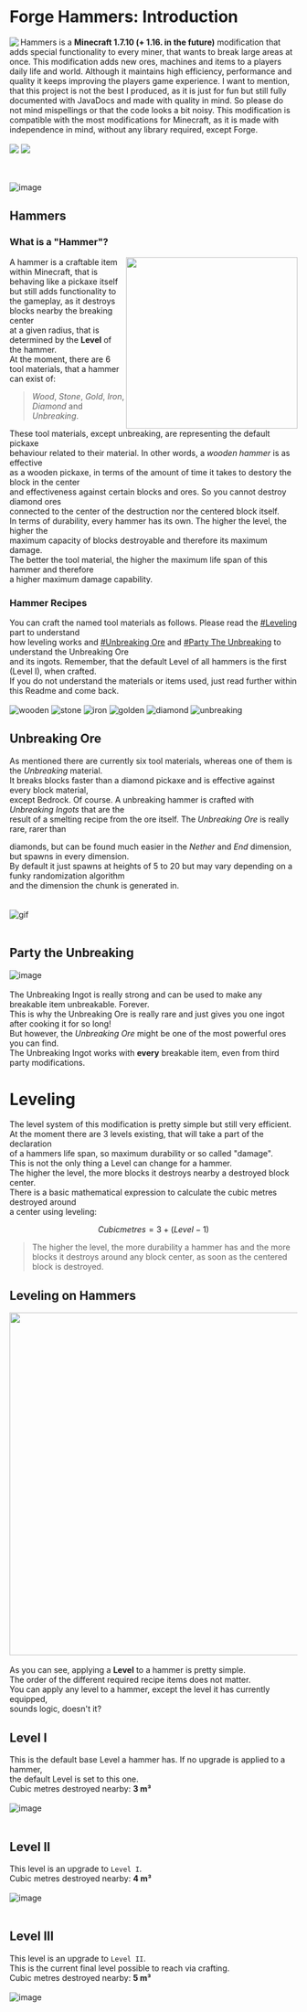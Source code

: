 # Forge Hammers: Introduction
<img src="https://user-images.githubusercontent.com/47287352/112940993-380f9300-912e-11eb-889a-417078050f9e.png" align="left"></img>
Hammers is a **Minecraft 1.7.10 (+ 1.16. in the future)** modification that adds special
functionality to every miner, that wants to break large areas at once.
This modification adds new ores, machines and items to a players daily life and world.
Although it maintains high efficiency, performance and quality it keeps improving the players game experience.
I want to mention, that this project is not the best I produced, as it is just for fun but still fully documented
with JavaDocs and made with quality in mind. So please do not mind mispellings or that the code looks a bit noisy.
This modification is compatible with the most modifications for Minecraft, as it
is made with independence in mind, without any library required, except Forge.<br><br>
<a href="https://github.com/mindcubr/Forge-Hammers/releases/tag/1.0.1-alpha"><img src="https://img.shields.io/badge/-download_latest-blue?style=for-the-badge&logo=flipboard"></img></a>
<a href="http://mindev.biz/projects/Forge-Hammers/docs/"><img src="https://img.shields.io/badge/-javadocs-red?style=for-the-badge&logo=java"></img></a>

<br><br>
![image](https://user-images.githubusercontent.com/47287352/112938929-e44f7a80-912a-11eb-9773-81b44697800a.png)

## Hammers
### What is a "Hammer"?<br>
<img src="https://i.gyazo.com/e80bda161c94f4b1be304843cb9c10d7.gif" align="right" width="300"></img>
A hammer is a craftable item within Minecraft, that is behaving like a pickaxe itself<br>
but still adds functionality to the gameplay, as it destroys blocks nearby the breaking center<br>
at a given radius, that is determined by the **Level** of the hammer.<br>
At the moment, there are 6 tool materials, that a hammer can exist of:<br>
> *Wood*, *Stone*, *Gold*, *Iron*, *Diamond* and *Unbreaking*.<br>

These tool materials, except unbreaking, are representing the default pickaxe<br>
behaviour related to their material. In other words, a *wooden hammer* is as effective<br>
as a wooden pickaxe, in terms of the amount of time it takes to destory the block in the center<br>
and effectiveness against certain blocks and ores. So you cannot destroy diamond ores<br>
connected to the center of the destruction nor the centered block itself.<br>
In terms of durability, every hammer has its own. The higher the level, the higher the<br>
maximum capacity of blocks destroyable and therefore its maximum damage.<br>
The better the tool material, the higher the maximum life span of this hammer and therefore<br>
a higher maximum damage capability.<br>

### Hammer Recipes
You can craft the named tool materials as follows. Please read the [#Leveling](https://github.com/mindcubr/Forge-Hammers/blob/master/README.md#Leveling) part to understand<br>
how leveling works and [#Unbreaking Ore](https://github.com/mindcubr/Forge-Hammers/blob/master/README.md#unbreaking-ore) and [#Party The Unbreaking](https://github.com/mindcubr/Forge-Hammers/blob/master/README.md#party-the-unbreaking) to understand the Unbreaking Ore<br>
and its ingots. Remember, that the default Level of all hammers is the first (Level I), when crafted.<br>
If you do not understand the materials or items used, just read further within this Readme and come back.<br><br>
![wooden](https://user-images.githubusercontent.com/47287352/112946645-14e8e180-9136-11eb-9449-2d85e9696475.png)
![stone](https://user-images.githubusercontent.com/47287352/112946652-161a0e80-9136-11eb-9ed2-86188520bd41.png)
![iron](https://user-images.githubusercontent.com/47287352/112946657-174b3b80-9136-11eb-95a4-7e7ad1938b01.png)
![golden](https://user-images.githubusercontent.com/47287352/112946661-187c6880-9136-11eb-8517-5ed10850a343.png)
![diamond](https://user-images.githubusercontent.com/47287352/112946670-1adec280-9136-11eb-8246-ad176003c5a9.png)
![unbreaking](https://user-images.githubusercontent.com/47287352/112946679-1b775900-9136-11eb-9644-df9fb41efa53.png)


## Unbreaking Ore
As mentioned there are currently six tool materials, whereas one of them is the *Unbreaking* material.<br>
It breaks blocks faster than a diamond pickaxe and is effective against every block material,<br>
except Bedrock. Of course. A unbreaking hammer is crafted with *Unbreaking Ingots* that are the<br>
result of a smelting recipe from the ore itself. The *Unbreaking Ore* is really rare, rarer than<br>

diamonds, but can be found much easier in the *Nether* and *End* dimension, but spawns in every dimension.<br>
By default it just spawns at heights of 5 to 20 but may vary depending on a funky randomization algorithm<br>
and the dimension the chunk is generated in.<br>
<br><br>
![gif](https://i.gyazo.com/e67bcde5769979664f784a3a561ba7b8.gif)
<br><br>
## Party the Unbreaking
![image](https://user-images.githubusercontent.com/47287352/112860495-25f10e80-90b4-11eb-9c8b-f52c3cb96871.png)
<br><br>
The Unbreaking Ingot is really strong and can be used to make any breakable item unbreakable. Forever.<br>
This is why the Unbreaking Ore is really rare and just gives you one ingot after cooking it for so long!<br>
But however, the *Unbreaking Ore* might be one of the most powerful ores you can find.<br>
The Unbreaking Ingot works with **every** breakable item, even from third party modifications.<br>

# Leveling
The level system of this modification is pretty simple but still very efficient.<br>
At the moment there are 3 levels existing, that will take a part of the declaration<br>
of a hammers life span, so maximum durability or so called "damage".<br>
This is not the only thing a Level can change for a hammer.<br>
The higher the level, the more blocks it destroys nearby a destroyed block center.<br>
There is a basic mathematical expression to calculate the cubic metres destroyed around<br>
a center using leveling:
```math
Cubic metres = 3 + (Level - 1)
```
> The higher the level, the more durability a hammer has and the more blocks it destroys
> around any block center, as soon as the centered block is destroyed.

## Leveling on Hammers
<img src="https://i.gyazo.com/df513a002c4c456b59ae830e009f8303.gif" width="600"></img>
<br><br>
As you can see, applying a **Level** to a hammer is pretty simple.<br>
The order of the different required recipe items does not matter.<br>
You can apply any level to a hammer, except the level it has currently equipped,<br>
sounds logic, doesn't it?<br>

## Level I
This is the default base Level a hammer has. If no upgrade is applied to a hammer,<br>
the default Level is set to this one.<br>
Cubic metres destroyed nearby: **3 m³**<br><br>
![image](https://user-images.githubusercontent.com/47287352/112857096-cc3b1500-90b0-11eb-9f8a-8c49f4749310.png)
<br><br>
## Level II
This level is an upgrade to `Level I`.<br>
Cubic metres destroyed nearby: **4 m³**<br><br>
![image](https://user-images.githubusercontent.com/47287352/112857155-d9580400-90b0-11eb-8841-ec3b00502a2d.png)
<br><br>
## Level III
This level is an upgrade to `Level II`.<br>
This is the current final level possible to reach via crafting.<br>
Cubic metres destroyed nearby: **5 m³**<br><br>
![image](https://user-images.githubusercontent.com/47287352/112857220-ebd23d80-90b0-11eb-922a-f08815959d2f.png)


